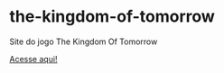 # the-kingdom-of-tomorrow
 Site do jogo The Kingdom Of Tomorrow

 <a href="https://marcos-henri.github.io/the-kingdom-of-tomorrow/" target="_blank">Acesse aqui!</a>
